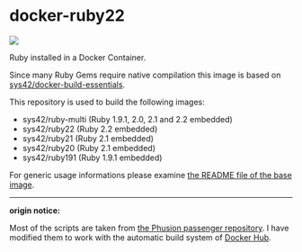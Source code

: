 # docker-ruby22

[![](https://badge.imagelayers.io/sys42/docker-ruby22:latest.svg)](https://imagelayers.io/?images=sys42/docker-ruby:latest 'Get your own badge on imagelayers.io')

Ruby installed in a Docker Container.

Since many Ruby Gems require native compilation this image is based on [sys42/docker-build-essentials](https://github.com/sys42/docker-build-essentials).

This repository is used to build the following images:

  * sys42/ruby-multi (Ruby 1.9.1, 2.0, 2.1 and 2.2 embedded)
  * sys42/ruby22 (Ruby 2.2 embedded)
  * sys42/ruby21 (Ruby 2.1 embedded)
  * sys42/ruby20 (Ruby 2.1 embedded)
  * sys42/ruby191 (Ruby 1.9.1 embedded)

For generic usage informations please examine [the README file of the base image](https://github.com/sys42/docker-base).

----

**origin notice:**

Most of the scripts are taken from [the Phusion passenger repository](https://github.com/phusion/passenger-docker). I have modified them to work with the automatic build system of [Docker Hub](https://hub.docker.com/).

